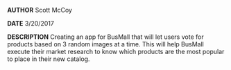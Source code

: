 **AUTHOR** Scott McCoy

**DATE** 3/20/2017

**DESCRIPTION**
Creating an app for BusMall that will let users vote for products based on 3 random images at a time. This will help BusMall execute their market research to know which products are the most popular to place in their new catalog.  
